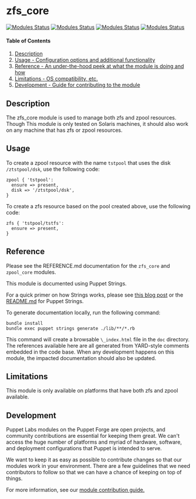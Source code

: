 
# zfs_core

[![Modules Status](https://github.com/puppetlabs/puppetlabs-zfs_core/workflows/%5BDaily%5D%20Unit%20Tests%20with%20nightly%20Puppet%20gem/badge.svg?branch=main)](https://github.com/puppetlabs/puppetlabs-zfs_core/actions)
[![Modules Status](https://github.com/puppetlabs/puppetlabs-zfs_core/workflows/Static%20Code%20Analysis/badge.svg?branch=main)](https://github.com/puppetlabs/puppetlabs-zfs_core/actions) 
[![Modules Status](https://github.com/puppetlabs/puppetlabs-zfs_core/workflows/Unit%20Tests%20with%20nightly%20Puppet%20gem/badge.svg?branch=main)](https://github.com/puppetlabs/puppetlabs-zfs_core/actions) 
[![Modules Status](https://github.com/puppetlabs/puppetlabs-zfs_core/workflows/Unit%20Tests%20with%20released%20Puppet%20gem/badge.svg?branch=main)](https://github.com/puppetlabs/puppetlabs-zfs_core/actions)


#### Table of Contents

1. [Description](#description)
2. [Usage - Configuration options and additional functionality](#usage)
3. [Reference - An under-the-hood peek at what the module is doing and how](#reference)
4. [Limitations - OS compatibility, etc.](#limitations)
5. [Development - Guide for contributing to the module](#development)

<a id="description"></a>
## Description

The zfs_core module is used to manage both zfs and zpool resources. Though This
module is only tested on Solaris machines, it should also work on any machine
that has zfs or zpool resources.

<a id="usage"></a>
## Usage

To create a zpool resource with the name `tstpool` that uses the disk `/ztstpool/dsk`, use the following code:
```
zpool { 'tstpool':
  ensure => present,
  disk => '/ztstpool/dsk',
}
```
To create a zfs resource based on the pool created above, use the following code:
```
zfs { 'tstpool/tstfs':
  ensure => present,
}
```

<a id="reference"></a>
## Reference

Please see the REFERENCE.md documentation for the `zfs_core` and `zpool_core` modules.

This module is documented using Puppet Strings.

For a quick primer on how Strings works, please see [this blog post](https://puppet.com/blog/using-puppet-strings-generate-great-documentation-puppet-modules) or the [README.md](https://github.com/puppetlabs/puppet-strings/blob/master/README.md) for Puppet Strings.

To generate documentation locally, run the following command:
```
bundle install
bundle exec puppet strings generate ./lib/**/*.rb
```
This command will create a browsable `\_index.html` file in the `doc` directory. The references available here are all generated from YARD-style comments embedded in the code base. When any development happens on this module, the impacted documentation should also be updated.

<a id="limitations"></a>
## Limitations

This module is only available on platforms that have both zfs and zpool available.

<a id="development"></a>
## Development

Puppet Labs modules on the Puppet Forge are open projects, and community contributions are essential for keeping them great. We can't access the huge number of platforms and myriad of hardware, software, and deployment configurations that Puppet is intended to serve.

We want to keep it as easy as possible to contribute changes so that our modules work in your environment. There are a few guidelines that we need contributors to follow so that we can have a chance of keeping on top of things.

For more information, see our [module contribution guide.](https://puppet.com/docs/puppet/latest/contributing.html)
